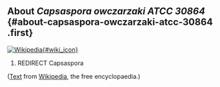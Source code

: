 About *Capsaspora owczarzaki ATCC 30864* {#about-capsaspora-owczarzaki-atcc-30864 .first}
----------------------------------------

[![Wikipedia](/img/wikipedia_logo_v2_en.png){#wiki_icon}](http://en.wikipedia.org/wiki/Capsaspora_owczarzaki)

1.  REDIRECT Capsaspora

([Text](http://en.wikipedia.org/wiki/Capsaspora_owczarzaki) from
[Wikipedia](http://en.wikipedia.org/), the free encyclopaedia.)
